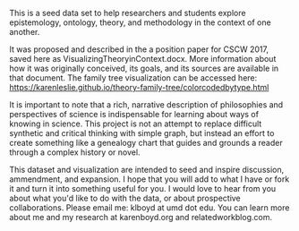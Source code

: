 This is a seed data set to help researchers and students explore epistemology, ontology, theory, and methodology in the context of one another.

It was proposed and described in the a position paper for CSCW 2017, saved here as VisualizingTheoryinContext.docx. More information about how it was originally conceived, its goals, and its sources are available in that document. The family tree visualization can be accessed here: https://karenleslie.github.io/theory-family-tree/colorcodedbytype.html

It is important to note that a rich, narrative description of philosophies and perspectives of science is indispensable for learning about ways of knowing in science. This project is not an attempt to replace difficult synthetic and critical thinking with simple graph, but instead an effort to create something like a genealogy chart that guides and grounds a reader through a complex history or novel.

This dataset and visualization are intended to seed and inspire discussion, ammendment, and expansion. I hope that you will add to what I have or fork it and turn it into something useful for you. I would love to hear from you about what you'd like to do with the data, or about prospective collaborations. Please email me: klboyd at umd dot edu. You can learn more about me and my research at karenboyd.org and relatedworkblog.com.

